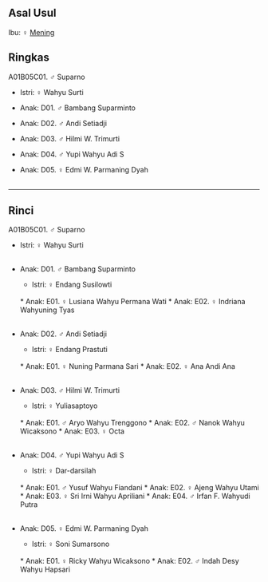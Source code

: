 ## Asal Usul

Ibu: ♀ [Mening][up] 

## Ringkas

A01B05C01. ♂ Suparno
	<br/>

*	Istri: ♀ Wahyu Surti
	<br/>

*	Anak: D01. ♂ Bambang Suparminto
*	Anak: D02. ♂ Andi Setiadji
*	Anak: D03. ♂ Hilmi W. Trimurti
*	Anak: D04. ♂ Yupi Wahyu Adi S
*	Anak: D05. ♀ Edmi W. Parmaning Dyah
	<br/><br/>

-- -- --

## Rinci

A01B05C01. ♂ Suparno
	<br/>

*	Istri: ♀ Wahyu Surti
	<br/><br/>

*	Anak: D01. ♂ Bambang Suparminto
	*	Istri: ♀ Endang Susilowti
	<br/>
	*	Anak: E01. ♀ Lusiana Wahyu Permana Wati
	*	Anak: E02. ♀ Indriana Wahyuning Tyas
	<br/><br/>

*	Anak: D02. ♂ Andi Setiadji
	*	Istri: ♀ Endang Prastuti
	<br/>
	*	Anak: E01. ♀ Nuning Parmana Sari
	*	Anak: E02. ♀ Ana Andi Ana
	<br/><br/>

*	Anak: D03. ♂ Hilmi W. Trimurti
	*	Istri: ♀ Yuliasaptoyo
	<br/>
	*	Anak: E01. ♂ Aryo Wahyu Trenggono
	*	Anak: E02. ♂ Nanok Wahyu Wicaksono
	*	Anak: E03. ♀ Octa
	<br/><br/>

*	Anak: D04. ♂ Yupi Wahyu Adi S
	*	Istri: ♀ Dar-darsilah
	<br/>
	*	Anak: E01. ♂ Yusuf Wahyu Fiandani
	*	Anak: E02. ♀ Ajeng Wahyu Utami
	*	Anak: E03. ♀ Sri Irni Wahyu Apriliani
	*	Anak: E04. ♂ Irfan F. Wahyudi Putra
	<br/><br/>

*	Anak: D05. ♀ Edmi W. Parmaning Dyah
	*	Istri: ♀ Soni Sumarsono
	<br/>
	*	Anak: E01. ♀ Ricky Wahyu Wicaksono
	*	Anak: E02. ♂ Indah Desy Wahyu Hapsari
	<br/><br/>

[up]: https://github.com/epsi-rns/gitodipuro/blob/master/tree/A01/B05.md

